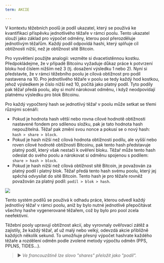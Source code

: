 ```yaml
---
term: AKCIE

---
```

V kontextu těžebních poolů je podíl ukazatel, který se používá ke kvantifikaci příspěvku jednotlivého těžaře v rámci poolu. Tento ukazatel slouží jako základ pro výpočet odměny, kterou pool přerozděluje jednotlivým těžařům. Každý podíl odpovídá hashi, který splňuje cíl obtížnosti nižší, než je obtížnost sítě Bitcoin.

Pro vysvětlení použijte analogii: vezměte si dvacetistěnnou kostku. Předpokládejme, že v případě Bitcoinu vyžaduje důkaz práce k potvrzení bloku hod číslem nižším než 3 (tj. dosažení výsledku 1 nebo 2). Nyní si představte, že v rámci těžebního poolu je cílová obtížnost pro podíl nastavena na 10. Pro jednotlivého těžaře v poolu se tedy každý hod kostkou, jehož výsledkem je číslo nižší než 10, počítá jako platný podíl. Tyto podíly pak těžař předá poolu, aby si mohl nárokovat odměnu, i když neodpovídají platnému výsledku pro blok Bitcoinu.

Pro každý vypočtený hash se jednotlivý těžař v poolu může setkat se třemi různými scénáři:


- Pokud je hodnota hash větší nebo rovna cílové hodnotě obtížnosti nastavené fondem pro sdílenou složku, pak je tato hodnota hash nepoužitelná. Těžař pak změní svou nonce a pokusí se o nový hash: `hash > share > block`.
- Pokud je hash nižší než cílová hodnota obtížnosti podílu, ale vyšší nebo roven cílové hodnotě obtížnosti Bitcoinu, pak tento hash představuje platný podíl, který však nestačí k ověření bloku. Těžař může tento hash odeslat do svého poolu a nárokovat si odměnu spojenou s podílem: `share > hash > block`.
- Pokud je hash nižší než cílová obtížnost sítě Bitcoin, je považován za platný podíl i platný blok. Těžař předá tento hash svému poolu, který jej spěchá odvysílat do sítě Bitcoin. Tento hash je pro těžaře rovněž považován za platný podíl: `podíl > blok > hash`.

![](../../dictionnaire/assets/32.webp)

Tento systém podílů se používá k odhadu práce, kterou odvedl každý jednotlivý těžař v rámci poolu, aniž by bylo nutné jednotlivě přepočítávat všechny hashe vygenerované těžařem, což by bylo pro pool zcela neefektivní.

Těžební pooly upravují obtížnost akcií, aby vyrovnaly ověřovací zátěž a zajistily, že každý těžař, ať už malý nebo velký, odevzdá akcie přibližně každých několik sekund. To umožňuje přesný výpočet hashrate každého těžaře a rozdělení odměn podle zvolené metody výpočtu odměn (PPS, PPLNS, TIDES...).

> ► *Ve francouzštině lze slovo "shares" přeložit jako "podíl".*